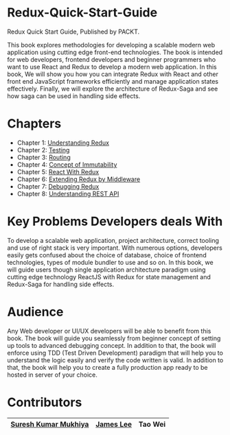 # Redux-Quick-Start-Guide
Redux Quick Start Guide, Published by PACKT.

This book explores methodologies for developing a scalable modern web application using cutting edge front-end technologies. The book is intended for web developers, frontend developers and beginner programmers who want to use React and Redux to develop a modern web application. In this book, We will show you how you can integrate Redux with React and other front end JavaScript frameworks efficiently and manage application states effectively. Finally, we will explore the architecture of Redux-Saga and see how saga can be used in handling side effects.


# Chapters

- Chapter 1: [Understanding Redux](https://github.com/PacktPublishing/Redux-Quick-Start-Guide/tree/master/CH01)
- Chapter 2: [Testing](https://github.com/PacktPublishing/Redux-Quick-Start-Guide/tree/master/CH02)
- Chapter 3: [Routing](https://github.com/PacktPublishing/Redux-Quick-Start-Guide/tree/master/CH03)
- Chapter 4: [Concept of Immutability](https://github.com/PacktPublishing/Redux-Quick-Start-Guide/tree/master/CH04)
- Chapter 5: [React With Redux](https://github.com/PacktPublishing/Redux-Quick-Start-Guide/tree/master/CH05)
-  Chapter 6: [Extending Redux by Middleware](https://github.com/PacktPublishing/Redux-Quick-Start-Guide/tree/master/CH06)
- Chapter 7: [Debugging Redux](https://github.com/PacktPublishing/Redux-Quick-Start-Guide/tree/master/CH07)
- Chapter 8: [Understanding REST API](https://github.com/PacktPublishing/Redux-Quick-Start-Guide/tree/master/CH08)


# Key Problems Developers deals With
To develop a scalable web application, project architecture, correct tooling and use of right stack is very important. With numerous options, developers easily gets confused about the choice of database, choice of frontend technologies, types of module bundler to use and so on. In this book, we will guide users though single application architecture paradigm using cutting edge technology  ReactJS with Redux for state management and Redux-Saga for handling side effects.


# Audience
Any Web developer or UI/UX developers will be able to benefit from this book. The book will guide you seamlessly from beginner concept of setting up tools to advanced debugging concept. In addition to that, the book will enforce using TDD (Test Driven Development) paradigm that will help you to understand the logic easily and verify the code written is valid. In addition to that, the book will help you to create a fully production app ready to be hosted in server of your choice.

# Contributors
| [Suresh Kumar Mukhiya](https://github.com/sureshHARDIYA) | [James Lee](https://github.com/jleetutorial) | Tao Wei |
|---|---|---|
